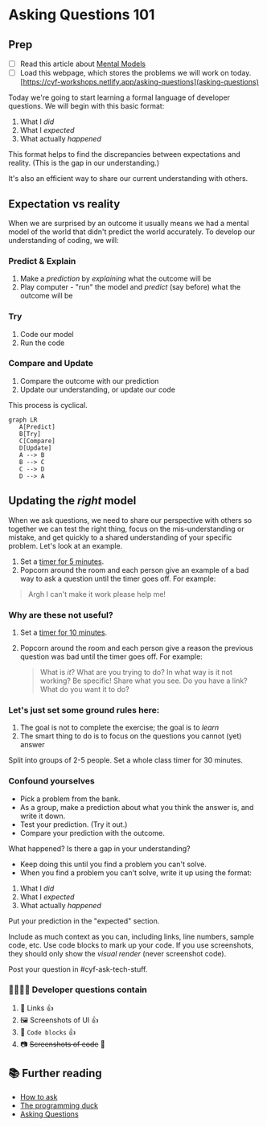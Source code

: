 # Asking Questions 101

## Prep

- [ ] Read this article about [Mental Models](https://jamesclear.com/mental-models)
- [ ] Load this webpage, which stores the problems we will work on today. [https://cyf-workshops.netlify.app/asking-questions](asking-questions)

Today we're going to start learning a formal language of developer questions. We will begin with this basic format:

1. What I _did_
1. What I _expected_
1. What actually _happened_

This format helps to find the discrepancies between expectations and reality. (This is the gap in our understanding.)

It's also an efficient way to share our current understanding with others.

## Expectation vs reality

When we are surprised by an outcome it usually means we had a mental model of the world that didn't predict the world accurately. To develop our understanding of coding, we will:

### Predict & Explain

1. Make a _prediction_ by _explaining_ what the outcome will be
1. Play computer - "run" the model and _predict_ (say before) what the outcome will be

### Try

1. Code our model
1. Run the code

### Compare and Update

1. Compare the outcome with our prediction
1. Update our understanding, or update our code

This process is cyclical.

```mermaid
graph LR
   A[Predict]
   B[Try]
   C[Compare]
   D[Update]
   A --> B
   B --> C
   C --> D
   D --> A
```

## Updating the _right_ model

When we ask questions, we need to share our perspective with others so together we can test the right thing, focus on the mis-understanding or mistake, and get quickly to a shared understanding of your specific problem. Let's look at an example.

<!--{{<note type="activity" title="Inversion, 5m" >}}-->

1. Set a [timer for 5 minutes](https://www.google.com/search?q=timer+for+10+minutes).
2. Popcorn around the room and each person give an example of a bad way to ask a question until the timer goes off. For example:

> Argh I can't make it work please help me!

<!--{{</note>}}-->

### Why are these not useful?

<!--{{<note type="activity" title="Inversion 2, 10m" >}}-->

1.  Set a [timer for 10 minutes](https://www.google.com/search?q=timer+for+10+minutes).
2.  Popcorn around the room and each person give a reason the previous question was bad until the timer goes off. For example:

    > What is _it_? What are you trying to do? In what way is it not working? Be specific! Share what you see. Do you have a link? What do you want it to do?

    <!--{{</note>}}-->

### Let's just set some ground rules here:

1. The goal is not to complete the exercise; the goal is to _learn_
1. The smart thing to do is to focus on the questions you cannot (yet) answer

<!--{{<note type="activity" title="Framing questions systematically, 30m" >}}-->

Split into groups of 2-5 people.
Set a whole class timer for 30 minutes.

### Confound yourselves

- Pick a problem from the bank.
- As a group, make a prediction about what you think the answer is, and write it down.
- Test your prediction. (Try it out.)
- Compare your prediction with the outcome.

What happened? Is there a gap in your understanding?

- Keep doing this until you find a problem you can't solve.
- When you find a problem you can't solve, write it up using the format:

1. What I _did_
1. What I _expected_
1. What actually _happened_

Put your prediction in the "expected" section.

Include as much context as you can, including links, line numbers, sample code, etc. Use code blocks to mark up your code. If you use screenshots, they should only show the _visual render_ (never screenshot code).

Post your question in #cyf-ask-tech-stuff.

### 🧑🏾‍💻🙋 Developer questions contain

1. 🔗 Links 👍
1. 🖼️ Screenshots of UI 👍
1. 📝 `Code blocks` 👍
1. 📷 ~~Screenshots of code~~ 🙅

<!--{{</note>}}-->

## 📚 Further reading

- [How to ask](https://stackoverflow.com/help/how-to-ask)
- [The programming duck](https://rubberduckdebugging.com/)
- [Asking Questions](https://curriculum.codeyourfuture.io/guides/asking-questions/)
